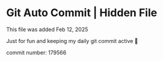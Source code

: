 # Git Auto Commit | Hidden File

This file was added Feb 12, 2025

Just for fun and keeping my daily git commit active 🤪

commit number: 179566
